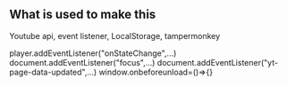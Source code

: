 ## What is used to make this
Youtube api, event listener, LocalStorage, tampermonkey

player.addEventListener("onStateChange",...)
document.addEventListener("focus",...)
document.addEventListener("yt-page-data-updated",...)
window.onbeforeunload=()=>{}